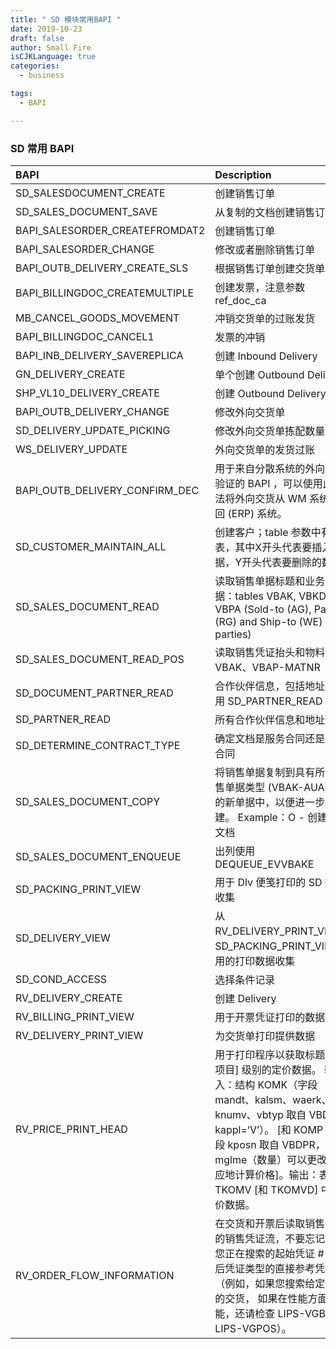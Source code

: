 ```yaml
---
title: " SD 模块常用BAPI "
date: 2019-10-23
draft: false
author: Small Fire
isCJKLanguage: true
categories: 
  - business

tags: 
  - BAPI

---
```


### SD 常用 BAPI

| BAPI                           | Description                                                  |
| :----------------------------- | :----------------------------------------------------------- |
| SD_SALESDOCUMENT_CREATE        | 创建销售订单                                                 |
| SD_SALES_DOCUMENT_SAVE         | 从复制的文档创建销售订单                                     |
| BAPI_SALESORDER_CREATEFROMDAT2 | 创建销售订单                                                 |
| BAPI_SALESORDER_CHANGE         | 修改或者删除销售订单                                         |
| BAPI_OUTB_DELIVERY_CREATE_SLS  | 根据销售订单创建交货单                                       |
| BAPI_BILLINGDOC_CREATEMULTIPLE | 创建发票，注意参数 ref_doc_ca                                |
| MB_CANCEL_GOODS_MOVEMENT       | 冲销交货单的过账发货                                         |
| BAPI_BILLINGDOC_CANCEL1        | 发票的冲销                                                   |
| BAPI_INB_DELIVERY_SAVEREPLICA  | 创建 Inbound Delivery                                        |
| GN_DELIVERY_CREATE             | 单个创建 Outbound Delivery                                   |
| SHP_VL10_DELIVERY_CREATE       | 创建 Outbound Delivery                                       |
| BAPI_OUTB_DELIVERY_CHANGE      | 修改外向交货单                                               |
| SD_DELIVERY_UPDATE_PICKING     | 修改外向交货单拣配数量                                       |
| WS_DELIVERY_UPDATE             | 外向交货单的发货过账                                         |
| BAPI_OUTB_DELIVERY_CONFIRM_DEC | 用于来自分散系统的外向交货验证的 BAPI ，可以使用此方法将外向交货从 WM 系统报告回 (ERP) 系统。 |
| SD_CUSTOMER_MAINTAIN_ALL       | 创建客户；table 参数中有很多表，其中X开头代表要插入的数据，Y开头代表要删除的数据。 |
| SD_SALES_DOCUMENT_READ         | 读取销售单据标题和业务数据：tables VBAK, VBKD and VBPA (Sold-to (AG), Payer (RG) and Ship-to (WE) parties) |
| SD_SALES_DOCUMENT_READ_POS     | 读取销售凭证抬头和物料：表 VBAK、VBAP-MATNR                  |
| SD_DOCUMENT_PARTNER_READ       | 合作伙伴信息，包括地址。 调用 SD_PARTNER_READ                |
| SD_PARTNER_READ                | 所有合作伙伴信息和地址                                       |
| SD_DETERMINE_CONTRACT_TYPE     | 确定文档是服务合同还是数量合同                               |
| SD_SALES_DOCUMENT_COPY         | 将销售单据复制到具有所需销售单据类型 (VBAK-AUART) 的新单据中，以便进一步创建。 Example：O - 创建后续文档 |
| SD_SALES_DOCUMENT_ENQUEUE      | 出列使用 DEQUEUE_EVVBAKE                                     |
| SD_PACKING_PRINT_VIEW          | 用于 Dlv 便笺打印的 SD 数据收集                              |
| SD_DELIVERY_VIEW               | 从 RV_DELIVERY_PRINT_VIEW、SD_PACKING_PRINT_VIEW 调用的打印数据收集 |
| SD_COND_ACCESS                 | 选择条件记录                                                 |
| RV_DELIVERY_CREATE             | 创建 Delivery                                                |
| RV_BILLING_PRINT_VIEW          | 用于开票凭证打印的数据提供                                   |
| RV_DELIVERY_PRINT_VIEW         | 为交货单打印提供数据                                         |
| RV_PRICE_PRINT_HEAD            | 用于打印程序以获取标题 [和行项目] 级别的定价数据。 输入：结构 KOMK（字段 mandt、kalsm、waerk、knumv、vbtyp 取自 VBDKR，kappl=‘V’）。 [和 KOMP（字段 kposn 取自 VBDPR，字段 mglme（数量）可以更改以相应地计算价格]。输出：表 TKOMV [和 TKOMVD] 中的定价数据。 |
| RV_ORDER_FLOW_INFORMATION      | 在交货和开票后读取销售凭证的销售凭证流，不要忘记检查您正在搜索的起始凭证 # 和前/后凭证类型的直接参考凭证（例如，如果您搜索给定 SO 的交货， 如果在性能方面可能，还请检查 LIPS-VGBEL 和 LIPS-VGPOS）。 |

